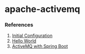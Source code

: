 # apache-activemq

### References

1. [Initial Configuration](https://activemq.apache.org/initial-configuration)
2. [Hello World](https://activemq.apache.org/hello-world)
3. [ActiveMQ with Spring Boot](https://youtu.be/rupsZ27Ncvo)
